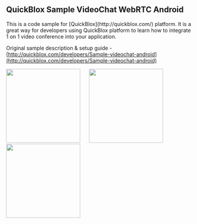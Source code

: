 <h2> QuickBlox Sample VideoChat WebRTC Android</h2>
This is a code sample for [QuickBlox](http://quickblox.com/) platform. It is a great way for developers using QuickBlox platform to learn how to integrate 1 on 1 video conference into your application.

Original sample description & setup guide - [http://quickblox.com/developers/Sample-videochat-android](http://quickblox.com/developers/Sample-videochat-android)

<img src="http://files.quickblox.com/qb_videochat_android1.png" width=200 />
&nbsp;&nbsp;&nbsp;&nbsp; <img src="http://files.quickblox.com/qb_videochat_android2.png" width=200 />
&nbsp;&nbsp;&nbsp;&nbsp; <img src="http://files.quickblox.com/qb_videochat_android4.png" width=200 />

